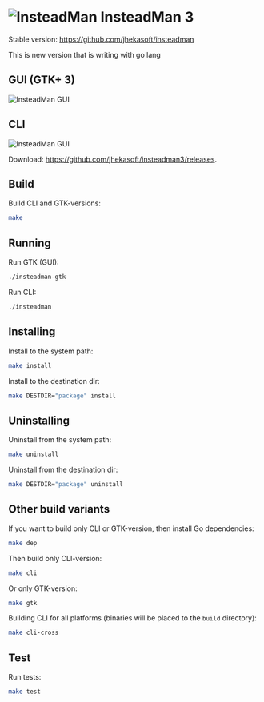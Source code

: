 ![InsteadMan](https://github.com/jhekasoft/insteadman3/raw/master/resources/images/logo32x32.png "InsteadMan") 
InsteadMan 3
============

Stable version: https://github.com/jhekasoft/insteadman

This is new version that is writing with go lang

GUI (GTK+ 3)
---

![InsteadMan GUI](https://github.com/jhekasoft/insteadman3/raw/master/resources/images/gtk-3_0_2-screenshot.png "InsteadMan GUI (GTK)")


CLI
---

![InsteadMan GUI](https://github.com/jhekasoft/insteadman3/raw/master/resources/images/cli-3_0_2-screenshot.png "InsteadMan CLI")

Download: https://github.com/jhekasoft/insteadman3/releases.

Build
-----

Build CLI and GTK-versions:

```bash
make
```

Running
-------

Run GTK (GUI):

```bash
./insteadman-gtk
```


Run CLI:

```bash
./insteadman
```

Installing
----------

Install to the system path:

```bash
make install
```

Install to the destination dir:

```bash
make DESTDIR="package" install
```

Uninstalling
------------

Uninstall from the system path:

```bash
make uninstall
```

Uninstall from the destination dir:

```bash
make DESTDIR="package" uninstall
```

Other build variants
--------------------

If you want to build only CLI or GTK-version, then install Go dependencies:

```bash
make dep
```

Then build only CLI-version:

```bash
make cli
```

Or only GTK-version:

```bash
make gtk
```

Building CLI for all platforms (binaries will be placed to the `build` directory):

```bash
make cli-cross
```

Test
----

Run tests:

```bash
make test
```
